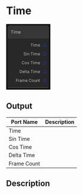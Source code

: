 # Time
![Mixture.TimeNode](../../images/Mixture.TimeNode.png)

## Output
Port Name | Description
--- | ---
Time | 
Sin Time | 
Cos Time | 
Delta Time | 
Frame Count | 

## Description

